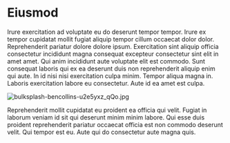 # Eiusmod

Irure exercitation ad voluptate eu do deserunt tempor tempor. Irure ex tempor cupidatat mollit fugiat aliquip tempor cillum occaecat dolor dolor. Reprehenderit pariatur dolore dolore ipsum. Exercitation sint aliquip officia consectetur incididunt magna consequat excepteur consectetur sint elit in amet amet. Qui anim incididunt aute voluptate elit est commodo. Sunt consequat laboris qui ex ea deserunt duis non reprehenderit aliquip enim qui aute. In id nisi nisi exercitation culpa minim. Tempor aliqua magna in. Laboris exercitation labore eu consectetur. Aute id ea amet est culpa.

<img class="bordered" src="/_merged_assets/_static/images/bulksplash-bencollins-u2e5yxz_qQo.jpg" alt="bulksplash-bencollins-u2e5yxz_qQo.jpg" />

Reprehenderit mollit cupidatat eu proident ea officia qui velit. Fugiat in laborum veniam id sit qui deserunt minim minim labore. Qui esse duis proident reprehenderit pariatur occaecat officia est non commodo deserunt velit. Qui tempor est eu. Aute qui do consectetur aute magna quis.